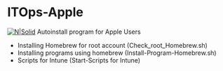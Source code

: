 # ITOps-Apple  
[![N|Solid](https://cdn.prod.website-files.com/6172b4bc5a7a05d2a8524fff/62f4d2bd0245dad7f76310b0_Logo.svg)](https://www.truvity.com/)
Autoinstall program for Apple Users

- Installing Homebrew for root account (Check_root_Homebrew.sh)
- Installing programs using homebrew (Install-Program-Homebrew.sh)
- Scripts for Intune (Start-Scripts for Intune)

